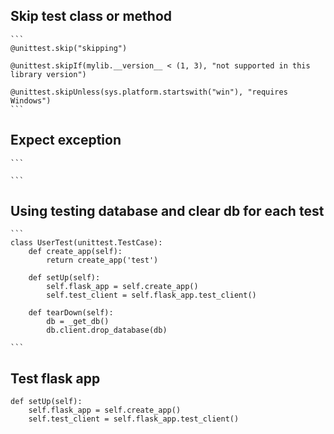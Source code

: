 ## Skip test class or method
    ```
    @unittest.skip("skipping")
    
    @unittest.skipIf(mylib.__version__ < (1, 3), "not supported in this library version")
    
    @unittest.skipUnless(sys.platform.startswith("win"), "requires Windows")
    ```
## Expect exception
    ```
    
    ```
    
## Using testing database and clear db for each test
    ```
    class UserTest(unittest.TestCase):
        def create_app(self):
            return create_app('test')
    
        def setUp(self):
            self.flask_app = self.create_app()
            self.test_client = self.flask_app.test_client()
    
        def tearDown(self):
            db = _get_db()
            db.client.drop_database(db)
    
    ```
    
## Test flask app
    def setUp(self):
        self.flask_app = self.create_app()
        self.test_client = self.flask_app.test_client()

